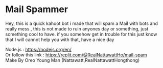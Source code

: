# Mail Spammer
 Hey, this is a quick kahoot bot i made that will spam a Mail with bots and really mess , this is not made to ruin anyones day or something, just something cool to have. if you somehow get in trouble for this just know that I will cannot help you with that, have a nice day

Node.js : https://nodejs.org/en/<br>
Or follow this link : https://replit.com/@RealNattawattHo/mail-spam<br>
Make By Oreo Young Man (Nattawatt,RealNattawattHongthong)